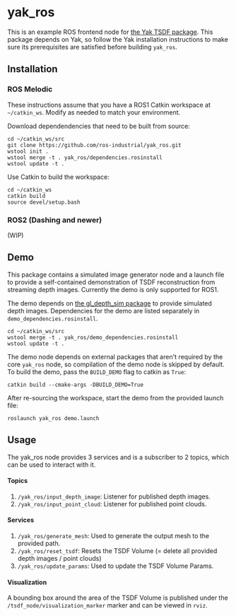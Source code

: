 # yak_ros

This is an example ROS frontend node for [the Yak TSDF package](https://github.com/ros-industrial/yak). This package depends on Yak, so follow the Yak installation instructions to make sure its prerequisites are satisfied before building `yak_ros`.

## Installation

### ROS Melodic

These instructions assume that you have a ROS1 Catkin workspace at `~/catkin_ws`. Modify as needed to match your environment.

Download dependendencies that need to be built from source:

```
cd ~/catkin_ws/src
git clone https://github.com/ros-industrial/yak_ros.git
wstool init .
wstool merge -t . yak_ros/dependencies.rosinstall
wstool update -t .
```

Use Catkin to build the workspace:

```
cd ~/catkin_ws
catkin build
source devel/setup.bash
```

### ROS2 (Dashing and newer)

(WIP)

## Demo

This package contains a simulated image generator node and a launch file to provide a self-contained demonstration of TSDF reconstruction from streaming depth images. Currently the demo is only supported for ROS1.

The demo depends on [the gl_depth_sim package](https://github.com/Jmeyer1292/gl_depth_sim) to provide simulated depth images. Dependencies for the demo are listed separately in `demo_dependencies.rosinstall`.

```
cd ~/catkin_ws/src
wstool merge -t . yak_ros/demo_dependencies.rosinstall
wstool update -t .
```

The demo node depends on external packages that aren't required by the core `yak_ros` node, so compilation of the demo node is skipped by default. To build the demo, pass the `BUILD_DEMO` flag to catkin as `True`:

```
catkin build --cmake-args -DBUILD_DEMO=True
```

After re-sourcing the workspace, start the demo from the provided launch file:

```
roslaunch yak_ros demo.launch
```


## Usage

The yak_ros node provides 3 services and is a subscriber to 2 topics, which can be used to interact with it.


#### Topics

1. `/yak_ros/input_depth_image`: Listener for published depth images.
2. `/yak_ros/input_point_cloud`: Listener for published point clouds.


#### Services

1. `/yak_ros/generate_mesh`: Used to generate the output mesh to the provided path.
2. `/yak_ros/reset_tsdf`: Resets the TSDF Volume (= delete all provided depth images / point clouds)
3. `/yak_ros/update_params`: Used to update the TSDF Volume Params.


#### Visualization

A bounding box around the area of the TSDF Volume is published under the `/tsdf_node/visualization_marker` marker and can be viewed in `rviz`.
